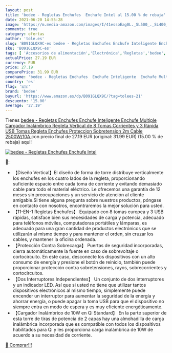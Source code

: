 ```yaml
---
layout: post
title: 'bedee - Regletas Enchufes  Enchufe Intel al 15.00 % de rebaja'
date: 2021-06-20 14:55:28
image: 'https://m.media-amazon.com/images/I/41essoEag0L._SL500_._SL400_.jpg'
comments: true
category: ofertas
author: 'tole.es'
slug: 'B091GLQX9C-es bedee - Regletas Enchufes Enchufe Inteligente Enchufe...'
sku: 'B091GLQX9C-es'
tags: [ 'Accesorios de alimentación','Electrónica','Regletas','bedee','enchufe','inteligente', ]
actualPrice: 27.19 EUR
currency: EUR
price: 27.19
comparePrice: 31.99 EUR
prodname: 'bedee - Regletas Enchufes  Enchufe Inteligente  Enchufe Multiple  Cargador Inalámbrico Regleta Vertical de 8 Tomas Corrientes y 3 Rápida USB Tomas Regleta Enchufes Proteccion Sobretension 2m Cable 2500W/10A '
country: 'es'
flag: '🇪🇸'
brand: 'bedee'
buyurl: 'https://www.amazon.es/dp/B091GLQX9C/?tag=tolees-21'
descuento: '15.00'
average: '27.19'
---
```


Tienes [bedee - Regletas Enchufes  Enchufe Inteligente  Enchufe Multiple  Cargador Inalámbrico Regleta Vertical de 8 Tomas Corrientes y 3 Rápida USB Tomas Regleta Enchufes Proteccion Sobretension 2m Cable 2500W/10A ](https://www.amazon.es/dp/B091GLQX9C/?tag=tolees-21) con precio final de  27.19 EUR (original: 31.99 EUR) (15.00 %  de rebaja) aqui!

[![bedee - Regletas Enchufes  Enchufe Intel](https://m.media-amazon.com/images/I/41essoEag0L._SL500_._SL400_.jpg)](https://www.amazon.es/dp/B091GLQX9C/?tag=tolees-21)

🔎:

- 【Diseño Vertical】El diseño de forma de torre distribuye verticalmente los enchufes en los cuatro lados de la regleta, proporcionando suficiente espacio entre cada toma de corriente y evitando demasiado cable para todo el material eléctrico. Le ofrecemos una garantía de 12 meses sin preocupaciones y un servicio de atención al cliente amigable.Si tiene alguna pregunta sobre nuestros productos, póngase en contacto con nosotros, encontraremos la mejor solución para usted.
- 【11-EN-1 Regletas Enchufes】 Equipado con 8 tomas europea y 3 USB rápidas, satisface bien sus necesidades de carga y potencia, adecuado para teléfonos móviles, computadoras portátiles y lámparas, es adecuado para una gran cantidad de productos electrónicos que se utilizarán al mismo tiempo y para mantener el orden, sin cruzar los cables, y mantener la oficina ordenada.
- 【Protección Contra Sobrecarga】 Puertas de seguridad incorporadas, cierra automáticamente la fuente en caso de sobrevoltaje o cortocircuito. En este caso, desconecte los dispositivos con un alto consumo de energía y presione el botón de reinicio, también puede proporcionar protección contra sobretensiones, rayos, sobrecorrientes y cortocircuitos.
- 【Dos Interruptores Independientes】 Un conjunto de dos interruptores y un indicador LED. Así que si usted no tiene que utilizar tantos dispositivos electrónicos al mismo tiempo, simplemente puede encender un interruptor para aumentar la seguridad de la energía y ahorrar energía, o puede apagar la toma USB para que el dispositivo no siempre entra en modo de espera y es muy eficiente energéticamente.
- 【Cargador Inalámbrico de 10W en Qi Standard】 En la parte superior de esta torre de tiras de potencia de 2 capas hay una almohadilla de carga inalámbrica incorporada que es compatible con todos los dispositivos habilitados para Qi y les proporciona carga inalámbrica de 10W de acuerdo a su necesidad de corriente.

[🛒 Comprar!!!](https://www.amazon.es/dp/B091GLQX9C/?tag=tolees-21)
